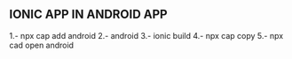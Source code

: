
## IONIC APP IN ANDROID APP

1.- npx cap add android 
2.- android
3.- ionic build
4.- npx cap copy
5.- npx cad open android